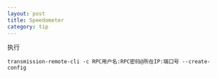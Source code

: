 ```yaml
---
layout: post
title: Speedometer
category: tip
---
```


执行

    transmission-remote-cli -c RPC用户名:RPC密码@所在IP:端口号 --create-config